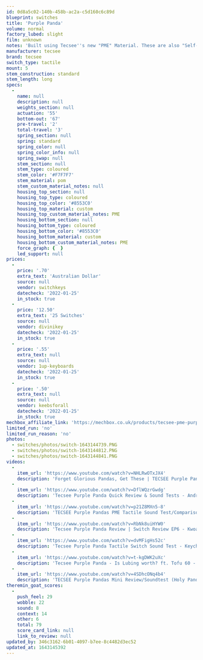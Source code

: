 ```yaml
---
id: 0d8a5c02-140b-458b-ac2a-c5d160c6c89d
blueprint: switches
title: 'Purple Panda'
volume: normal
factory_lubed: slight
film: unknown
notes: 'Built using Tecsee''s new "PME" Material. These are also "Self-Lubricating" like the NK Creams.'
manufacturer: tecsee
brand: tecsee
switch_type: tactile
mount: 5
stem_construction: standard
stem_length: long
specs:
  -
    name: null
    description: null
    weights_section: null
    actuation: '55'
    bottom-out: '67'
    pre-travel: '2'
    total-travel: '3'
    spring_section: null
    spring: standard
    spring_color: null
    spring_color_info: null
    spring_swap: null
    stem_section: null
    stem_type: coloured
    stem_color: '#F7F7F7'
    stem_material: pom
    stem_custom_material_notes: null
    housing_top_section: null
    housing_top_type: coloured
    housing_top_color: '#8553C0'
    housing_top_material: custom
    housing_top_custom_material_notes: PME
    housing_bottom_section: null
    housing_bottom_type: coloured
    housing_bottom_color: '#8553C0'
    housing_bottom_material: custom
    housing_bottom_custom_material_notes: PME
    force_graph: {  }
    led_support: null
prices:
  -
    price: '.70'
    extra_text: 'Australian Dollar'
    source: null
    vendor: switchkeys
    datecheck: '2022-01-25'
    in_stock: true
  -
    price: '12.50'
    extra_text: '25 Switches'
    source: null
    vendor: divinikey
    datecheck: '2022-01-25'
    in_stock: true
  -
    price: '.55'
    extra_text: null
    source: null
    vendor: 1up-keyboards
    datecheck: '2022-01-25'
    in_stock: true
  -
    price: '.50'
    extra_text: null
    source: null
    vendor: keebsforall
    datecheck: '2022-01-25'
    in_stock: true
mechbox_affiliate_link: 'https://mechbox.co.uk/products/tecsee-pme-purple-tactile-switch?variant=40016512123042'
limited_run: 'no'
limited_run_reason: 'no'
photos:
  - switches/photos/switch-1643144739.PNG
  - switches/photos/switch-1643144812.PNG
  - switches/photos/switch-1643144841.PNG
videos:
  -
    item_url: 'https://www.youtube.com/watch?v=NHLRwOTxJX4'
    description: 'Forget Glorious Pandas, Get These | TECSEE Purple Pandas Review - Jimmy Nguyen'
  -
    item_url: 'https://www.youtube.com/watch?v=DflWQzrGwdg'
    description: 'Tecsee Purple Panda Quick Review & Sound Tests - Andrew Nguyen'
  -
    item_url: 'https://www.youtube.com/watch?v=p21Z8MXn5-8'
    description: 'TECSEE Purple Pandas PME Tactile Sound Test/Comparison on KBD67 Lite ASMR - Dokidokeys'
  -
    item_url: 'https://www.youtube.com/watch?v=RbNk8uiHYW0'
    description: 'Tecsee Purple Panda Review | Switch Review EP6 - Kwoall'
  -
    item_url: 'https://www.youtube.com/watch?v=dvMFigHs52c'
    description: 'Tecsee Purple Panda Tactile Switch Sound Test - Keychron K6 - albear'
  -
    item_url: 'https://www.youtube.com/watch?v=t-kgDWK2uXc'
    description: 'Tecsee Purple Panda - Is Lubing worth? ft. Tofu 60 - tomtypes'
  -
    item_url: 'https://www.youtube.com/watch?v=4SDhcONq4b4'
    description: 'TECSEE Purple Pandas Mini Review/Soundtest (Holy Panda Twin?) - typingworks'
theremin_goat_scores:
  -
    push_feel: 29
    wobble: 22
    sound: 8
    context: 14
    other: 6
    total: 79
    score_card_link: null
    link_to_review: null
updated_by: 346c3162-6b01-4097-b7ee-8c4482d3ec52
updated_at: 1643145392
---
```

